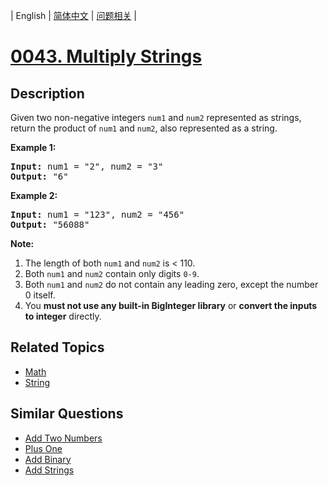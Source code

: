 
| English | [简体中文](README.md) | [问题相关](QUESTION.md) |
# [0043. Multiply Strings](https://leetcode-cn.com/problems/multiply-strings/)
## Description
<p>Given two non-negative integers <code>num1</code> and <code>num2</code> represented as strings, return the product of <code>num1</code> and <code>num2</code>, also represented as a string.</p>

<p><strong>Example 1:</strong></p>

<pre>
<strong>Input:</strong> num1 = &quot;2&quot;, num2 = &quot;3&quot;
<strong>Output:</strong> &quot;6&quot;</pre>

<p><strong>Example 2:</strong></p>

<pre>
<strong>Input:</strong> num1 = &quot;123&quot;, num2 = &quot;456&quot;
<strong>Output:</strong> &quot;56088&quot;
</pre>

<p><strong>Note:</strong></p>

<ol>
	<li>The length of both <code>num1</code> and <code>num2</code> is &lt; 110.</li>
	<li>Both <code>num1</code> and <code>num2</code> contain&nbsp;only digits <code>0-9</code>.</li>
	<li>Both <code>num1</code> and <code>num2</code>&nbsp;do not contain any leading zero, except the number 0 itself.</li>
	<li>You <strong>must not use any built-in BigInteger library</strong> or <strong>convert the inputs to integer</strong> directly.</li>
</ol>

## Related Topics
- [Math](https://leetcode-cn.com/tag/math)
- [String](https://leetcode-cn.com/tag/string)
## Similar Questions
- [Add Two Numbers](../0002/README_EN.md)
- [Plus One](../0066/README_EN.md)
- [Add Binary](../0067/README_EN.md)
- [Add Strings](../0415/README_EN.md)
